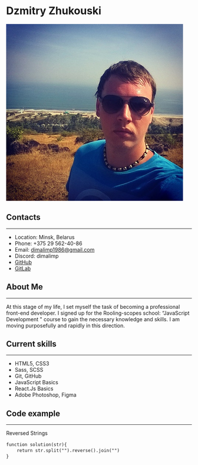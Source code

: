 # Dzmitry Zhukouski

![avatar](./img/avatar.jpg "Dzmitry Zhukouski")

## Contacts

---

- Location: Minsk, Belarus
- Phone: +375 29 562-40-86
- Email: dimalimp1986@gmail.com
- Discord: dimalimp
- [GitHub](https://github.com/Dimalimp)
- [GitLab](https://gitlab.com/dimalimp)

## About Me

---

At this stage of my life, I set myself the task of becoming a professional front-end developer. I signed up for the Rooling-scopes school: “JavaScript Development " course to gain the necessary knowledge and skills. I am moving purposefully and rapidly in this direction.

## Current skills

---

- HTML5, CSS3
- Sass, SCSS
- Git, GitHub
- JavaScript Basics
- React.Js Basics
- Adobe Photoshop, Figma

## Code example

---

Reversed Strings

```
function solution(str){
    return str.split("").reverse().join("")
}
```
